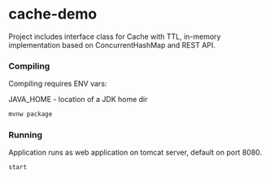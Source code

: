 # cache-demo

Project includes interface class for Cache with TTL, in-memory implementation based on ConcurrentHashMap and REST API.

### Compiling
Compiling requires ENV vars:

JAVA_HOME - location of a JDK home dir

```sh
mvnw package
```

### Running
Application runs as web application on tomcat server, default on port 8080.

```sh
start
```
